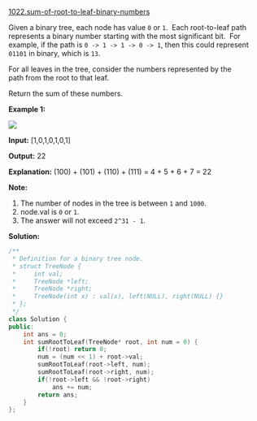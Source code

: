 [1022.sum-of-root-to-leaf-binary-numbers](https://leetcode.com/problems/sum-of-root-to-leaf-binary-numbers/)  

Given a binary tree, each node has value `0` or `1`.  Each root-to-leaf path represents a binary number starting with the most significant bit.  For example, if the path is `0 -> 1 -> 1 -> 0 -> 1`, then this could represent `01101` in binary, which is `13`.

For all leaves in the tree, consider the numbers represented by the path from the root to that leaf.

Return the sum of these numbers.

**Example 1:**

![](https://assets.leetcode.com/uploads/2019/04/04/sum-of-root-to-leaf-binary-numbers.png)

  
**Input:** \[1,0,1,0,1,0,1\]
  
**Output:** 22
  
**Explanation:** (100) + (101) + (110) + (111) = 4 + 5 + 6 + 7 = 22
  

**Note:**

1.  The number of nodes in the tree is between `1` and `1000`.
2.  node.val is `0` or `1`.
3.  The answer will not exceed `2^31 - 1`.  



**Solution:**  

```cpp
/**
 * Definition for a binary tree node.
 * struct TreeNode {
 *     int val;
 *     TreeNode *left;
 *     TreeNode *right;
 *     TreeNode(int x) : val(x), left(NULL), right(NULL) {}
 * };
 */
class Solution {
public:
    int ans = 0;
    int sumRootToLeaf(TreeNode* root, int num = 0) {
        if(!root) return 0;
        num = (num << 1) + root->val;
        sumRootToLeaf(root->left, num);
        sumRootToLeaf(root->right, num);
        if(!root->left && !root->right)
            ans += num;
        return ans;
    }
};
```
      